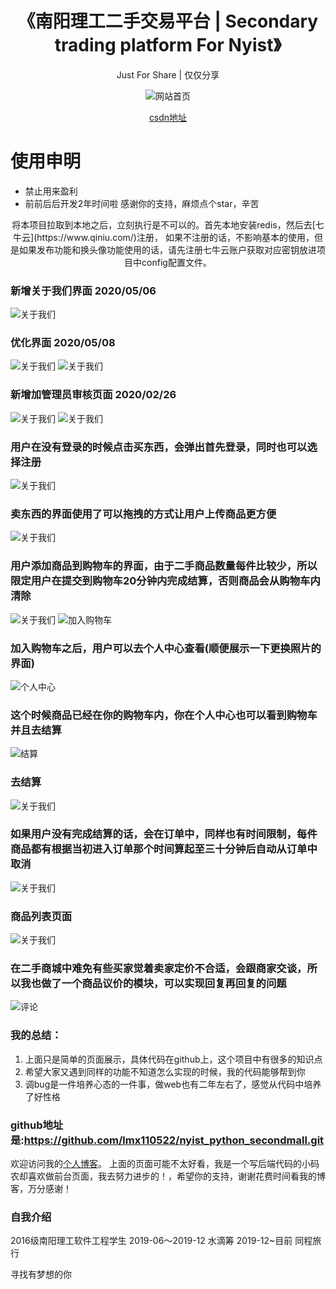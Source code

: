 <h1 align="center">《南阳理工二手交易平台 |  Secondary trading platform For Nyist》</h1>

<p align="center">Just For Share | 仅仅分享</p>

<p align="center">
    <img src="https://img-blog.csdnimg.cn/20200508182506766.jpg" alt="网站首页">
</p>

<p align="center"><a href="https://blog.csdn.net/over110522/article/details/83933039">csdn地址</a></p>

# 使用申明
- 禁止用来盈利   
- 前前后后开发2年时间啦 感谢你的支持，麻烦点个star，辛苦

<p align="center">
    将本项目拉取到本地之后，立刻执行是不可以的。首先本地安装redis，然后去[七牛云](https://www.qiniu.com/)注册，
	如果不注册的话，不影响基本的使用，但是如果发布功能和换头像功能使用的话，请先注册七牛云账户获取对应密钥放进项目中config配置文件。
<p>

<p align="center">
	
### 新增关于我们界面 2020/05/06
 <img src="https://img-blog.csdnimg.cn/20200506070138715.png" alt="关于我们">

### 优化界面 2020/05/08
<img src="https://img-blog.csdnimg.cn/20200508182506766.jpg" alt="关于我们">
<img src="https://img-blog.csdnimg.cn/202005101416593.png" alt="关于我们">

### 新增加管理员审核页面 2020/02/26
<img src="https://img-blog.csdnimg.cn/20200226122444724.png" alt="关于我们">

<img src="https://img-blog.csdnimg.cn/20200510142607356.png" alt="关于我们">

### 用户在没有登录的时候点击买东西，会弹出首先登录，同时也可以选择注册
<img src="https://img-blog.csdnimg.cn/20200505154505498.png" alt="关于我们">

### 卖东西的界面使用了可以拖拽的方式让用户上传商品更方便
<img src="https://img-blog.csdnimg.cn/20181110202928861.png" alt="关于我们">

### 用户添加商品到购物车的界面，由于二手商品数量每件比较少，所以限定用户在提交到购物车20分钟内完成结算，否则商品会从购物车内清除
<img src="https://img-blog.csdnimg.cn/20200505154551439.png" alt="关于我们">
<img src="https://img-blog.csdnimg.cn/20181110203102771.gif" alt="加入购物车">

### 加入购物车之后，用户可以去个人中心查看(顺便展示一下更换照片的界面)
<img src="https://img-blog.csdnimg.cn/20200510143211156.png" alt="个人中心">

### 这个时候商品已经在你的购物车内，你在个人中心也可以看到购物车并且去结算
<img src="https://img-blog.csdnimg.cn/20181110203756381.png" alt="结算">

### 去结算
<img src="https://img-blog.csdnimg.cn/20181110203830590.png" alt="关于我们">

### 如果用户没有完成结算的话，会在订单中，同样也有时间限制，每件商品都有根据当初进入订单那个时间算起至三十分钟后自动从订单中取消
<img src="https://img-blog.csdnimg.cn/20181110204036928.png" alt="关于我们">

### 商品列表页面
<img src="https://img-blog.csdnimg.cn/2020050615375933.png" alt="关于我们">

### 在二手商城中难免有些买家觉着卖家定价不合适，会跟商家交谈，所以我也做了一个商品议价的模块，可以实现回复再回复的问题
<img src="https://img-blog.csdnimg.cn/20200505154621528.png" alt="评论">

### 我的总结：

 1. 上面只是简单的页面展示，具体代码在github上，这个项目中有很多的知识点
 2. 希望大家又遇到同样的功能不知道怎么实现的时候，我的代码能够帮到你
 3. 调bug是一件培养心态的一件事，做web也有二年左右了，感觉从代码中培养了好性格

### github地址是:https://github.com/lmx110522/nyist_python_secondmall.git
欢迎访问我的[个人博客](https://lmx110522.github.io/)。
上面的页面可能不太好看，我是一个写后端代码的小码农却喜欢做前台页面，我去努力进步的！，希望你的支持，谢谢花费时间看我的博客，万分感谢！

### 自我介绍
2016级南阳理工软件工程学生
2019-06～2019-12 水滴筹
2019-12~目前 同程旅行

寻找有梦想的你
</p>
